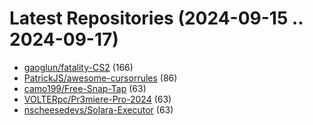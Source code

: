 # Latest Repositories (2024-09-15 .. 2024-09-17)

- [gaoglun/fatality-CS2](https://github.com/gaoglun/fatality-CS2) (166)
- [PatrickJS/awesome-cursorrules](https://github.com/PatrickJS/awesome-cursorrules) (86)
- [camo199/Free-Snap-Tap](https://github.com/camo199/Free-Snap-Tap) (63)
- [VOLTERpc/Pr3miere-Pro-2024](https://github.com/VOLTERpc/Pr3miere-Pro-2024) (63)
- [nscheesedevs/Solara-Executor](https://github.com/nscheesedevs/Solara-Executor) (63)
